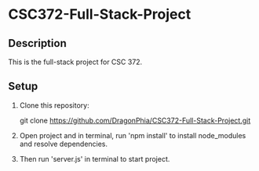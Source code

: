 # CSC372-Full-Stack-Project

## Description
This is the full-stack project for CSC 372.

## Setup
1. Clone this repository:

   git clone https://github.com/DragonPhia/CSC372-Full-Stack-Project.git

2. Open project and in terminal, run 'npm install' to install node_modules and resolve dependencies.

3. Then run 'server.js' in terminal to start project.